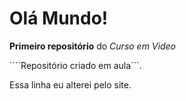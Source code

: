 # Olá Mundo!
 **Primeiro repositório** do *Curso em Video*

````Repositório criado em aula```.

Essa linha eu alterei pelo site.
